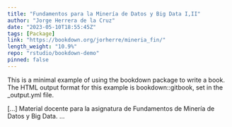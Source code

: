 ```yaml
---
title: "Fundamentos para la Minería de Datos y Big Data I,II"
author: "Jorge Herrera de la Cruz"
date: "2023-05-10T18:55:45Z"
tags: [Package]
link: "https://bookdown.org/jorherre/mineria_fin/"
length_weight: "10.9%"
repo: "rstudio/bookdown-demo"
pinned: false
---
```


<p>This is a minimal example of using the bookdown package to write a book.
The HTML output format for this example is bookdown::gitbook,
set in the _output.yml file.</p> [...] Material docente para la asignatura de Fundamentos de Minería de Datos y Big Data. ...
